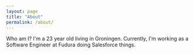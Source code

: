 ```yaml
---
layout: page
title: "About"
permalink: /about/
---
```


Who am I? I'm a 23 year old living in Groningen. Currently, I'm working as a Software Engineer at Fudura doing Salesforce things.
